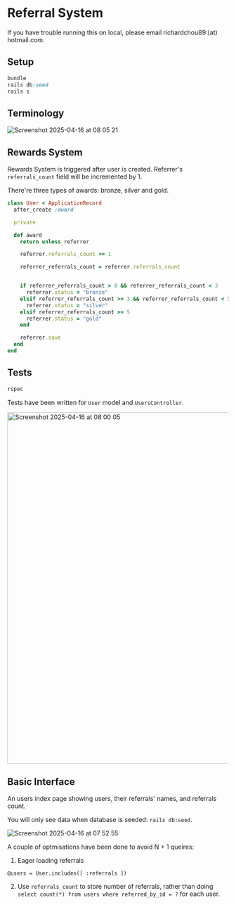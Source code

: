 # Referral System

If you have trouble running this on local, please email richardchou89 (at) hotmail.com.

## Setup
```ruby
bundle
rails db:seed
rails s
```

## Terminology

![Screenshot 2025-04-16 at 08 05 21](https://github.com/user-attachments/assets/d34e742c-d59a-48c3-a7e3-76d98014168f)


## Rewards System

Rewards System is triggered after user is created. Referrer's `referrals_count` field will be incremented by 1.

There're three types of awards: bronze, silver and gold.

```ruby
class User < ApplicationRecord
  after_create :award

  private

  def award
    return unless referrer

    referrer.referrals_count += 1

    referrer_referrals_count = referrer.referrals_count


    if referrer_referrals_count > 0 && referrer_referrals_count < 3
      referrer.status = "bronze"
    elsif referrer_referrals_count >= 3 && referrer_referrals_count < 5
      referrer.status = "silver"
    elsif referrer_referrals_count >= 5
      referrer.status = "gold"
    end

    referrer.save
  end
end
```

## Tests

```ruby
rspec
```

Tests have been written for `User` model and `UsersController`.

<img width="799" alt="Screenshot 2025-04-16 at 08 00 05" src="https://github.com/user-attachments/assets/b6460310-2c96-42fc-8ce5-0b098c4558c4" />


## Basic Interface
An users index page showing users, their referrals' names, and referrals count.

You will only see data when database is seeded: `rails db:seed`.

![Screenshot 2025-04-16 at 07 52 55](https://github.com/user-attachments/assets/c2ee96d6-0d6e-4853-aa59-1c973dc4268b)

A couple of optmisations have been done to avoid N + 1 queires:

1. Eager loading referrals
```
@users = User.includes([ :referrals ])
```
2. Use `referrals_count` to store number of referrals, rather than doing `select count(*) from users where referred_by_id = ?` for each user.




